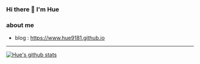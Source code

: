 ### Hi there 👋 I'm Hue

### about me
 - blog : https://www.hue9181.github.io

---
[![Hue's github stats](https://github-readme-stats.vercel.app/api?username=hue9181)](https://github.com/anuraghazra/github-readme-stats)

<!--
**hue9181/hue9181** is a ✨ _special_ ✨ repository because its `README.md` (this file) appears on your GitHub profile.

Here are some ideas to get you started:

- 🔭 I’m currently working on ...
- 🌱 I’m currently learning ...
- 👯 I’m looking to collaborate on ...
- 🤔 I’m looking for help with ...
- 💬 Ask me about ...
- 📫 How to reach me: ...
- 😄 Pronouns: ...
- ⚡ Fun fact: ...
-->
